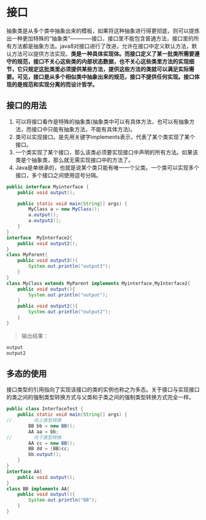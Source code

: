 # 接口
抽象类是从多个类中抽象出来的模板，如果将这种抽象进行得更彻底，则可以提炼出一种更加特殊的“抽象类”————接口，接口里不能包含普通方法，接口里的所有方法都是抽象方法。java8对接口进行了改进，允许在接口中定义默认方法，默认方法可以提供方法实现。**类是一种具体实现体。而接口定义了某一批类所需要遵守的规范，接口不关心这些类的内部状态数据，也不关心这些类里方法的实现细节，它只规定这批类里必须提供某些方法，提供这些方法的类就可以满足实际需要。可见，接口是从多个相似类中抽象出来的规范，接口不提供任何实现。接口体现的是规范和实现分离的而设计哲学。**
## 接口的用法
1. 可以将接口看作是特殊的抽象类(抽象类中可以有具体方法，也可以有抽象方法，而接口中只能有抽象方法，不能有具体方法)。
2. 类可以实现接口。是先用关键字implements表示，代表了某个类实现了某个接口。
3. 一个类实现了某个接口，那么该类必须要实现接口中声明的所有方法。如果该类是个抽象类，那么就无需实现接口中的方法了。
4. Java是单继承的，也就是说某个类只能有唯一一个父类。一个类可以实现多个接口，多个接口之间使用逗号分隔。

```java
public interface Myinterface {
    public void output();

    public static void main(String[] args) {
        MyClass a = new MyClass();
        a.output();
        a.output2();
    }
}
interface  MyInterface2{
    public void output2();
}
class MyParent{
    public void output3(){
        System.out.println("output3");
    }
}
class MyClass extends MyParent implements Myinterface,MyInterface2{
    public void output(){
        System.out.println("output");
    }
    public void output2(){
        System.out.println("output2");
    }
}
```
>输出结果：

```java
output
output2

```

## 多态的使用

接口类型的引用指向了实现该接口的类的实例也称之为多态。关于接口与实现接口的类之间的强制类型转换方式与父类和子类之间的强制类型转换方式完全一样。

```java
public class InterfaceTest {
    public static void main(String[] args) {
//        向上类型转换
        BB bb = new BB();
        AA aa = bb;
//        向下类型转换
        AA cc = new BB();
        BB dd = (BB)cc;
        bb.output();
    }
}
interface AA{
    public void output();
}
class BB implements AA{
    public void output(){
        System.out.println("BB");
    }
}
```
